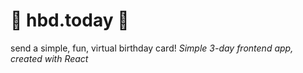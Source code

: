 # 🎉 hbd.today 🎉

send a simple, fun, virtual birthday card!
_Simple 3-day frontend app, created with React_
